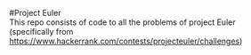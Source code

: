  #Project Euler  
This repo consists of code to all the problems of project Euler   
(specifically from https://www.hackerrank.com/contests/projecteuler/challenges)
